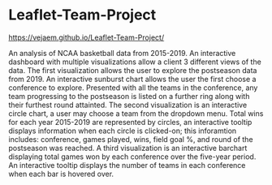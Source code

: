 # Leaflet-Team-Project
 
https://vejaem.github.io/Leaflet-Team-Project/

An analysis of NCAA basketball data from 2015-2019. An interactive dashboard with multiple visualizations allow a client 3 different views of the data. The first visualization allows the user to explore the postseason data from 2019. An interactive sunburst chart allows the user the first choose a conference to explore. Presented with all the teams in the conference, any team progressing to the postseason is listed on a further ring along with their furthest round attainted. The second visualization is an interactive circle chart, a user may choose a team from the dropdown menu. Total wins for each year 2015-2019 are represented by circles, an interactive tooltip displays information when each circle is clicked-on; this inforamtion includes: conference, games played, wins, field goal %, and round of the postseason was reached. A third visualization is an interactive barchart displaying total games won by each conference over the five-year period. An interactive tooltip displays the number of teams in each conference when each bar is hovered over.

